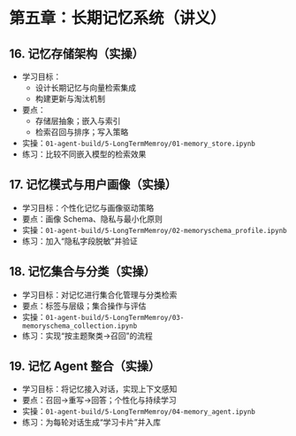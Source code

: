 # 第五章：长期记忆系统（讲义）

## 16. 记忆存储架构（实操）
- 学习目标：
  - 设计长期记忆与向量检索集成
  - 构建更新与淘汰机制
- 要点：
  - 存储层抽象；嵌入与索引
  - 检索召回与排序；写入策略
- 实操：`01-agent-build/5-LongTermMemroy/01-memory_store.ipynb`
- 练习：比较不同嵌入模型的检索效果

## 17. 记忆模式与用户画像（实操）
- 学习目标：个性化记忆与画像驱动策略
- 要点：画像 Schema、隐私与最小化原则
- 实操：`01-agent-build/5-LongTermMemroy/02-memoryschema_profile.ipynb`
- 练习：加入“隐私字段脱敏”并验证

## 18. 记忆集合与分类（实操）
- 学习目标：对记忆进行集合化管理与分类检索
- 要点：标签与层级；集合操作与评估
- 实操：`01-agent-build/5-LongTermMemroy/03-memoryschema_collection.ipynb`
- 练习：实现“按主题聚类→召回”的流程

## 19. 记忆 Agent 整合（实操）
- 学习目标：将记忆接入对话，实现上下文感知
- 要点：召回→重写→回答；个性化与持续学习
- 实操：`01-agent-build/5-LongTermMemroy/04-memory_agent.ipynb`
- 练习：为每轮对话生成“学习卡片”并入库

